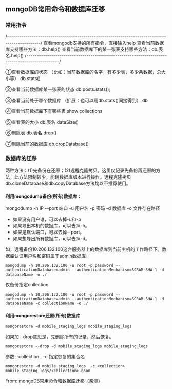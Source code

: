 ## mongoDB常用命令和数据库迁移

### 常用指令 
/----------------------------------------------------------------------------------------------/
查看mongodb支持的所有指令，直接输入help
查看当前数据库支持哪些方法：db.help()
查看当前数据库下的某一张表支持哪些方法：db.表名.help()
/----------------------------------------------------------------------------------------------/

①查看数据库的状态 （比如：当前数据库的名字，有多少表，多少条数据，总大小等）
db.stats()

②查看当前数据库某一张表的状态
db.posts.stats();

③查看当前处于哪个数据库 （扩展：也可以用db.stats()间接得到）
db

④查看当前数据库下有哪些表
show collections

⑤查看表的大小
db.表名.dataSize()

⑥删除表
db.表名.drop()

⑦删除当前的数据库
db.dropDatabase()

### 数据库的迁移 

两种方法：(1)先备份在还原；(2)远程克隆拷贝。这里仅记录先备份再还原的方法，此方法限制较少，能跨数据库版本进行操作。远程克隆拷贝db.cloneDatabase和db.copyDatabase方法均以不推荐使用。

#### 利用mongodump备份(所有)数据库：

mongodump -h IP --port 端口 -u 用户名 -p 密码 -d 数据库 -o 文件存在路径
- 如果没有用户谁，可以去掉-u和-p
- 如果导出本机的数据库，可以去掉-h。
- 如果是默认端口，可以去掉--port。
- 如果想导出所有数据库，可以去掉-d。

如，远程备份10.206.132.100这台服务器上的数据库到当前主机的工作路径下。数据库认证用户名和密码属于admin数据库。

```
mongodump -h 10.206.132.100 -u root -p password --authenticationDatabase=admin --authenticationMechanism=SCRAM-SHA-1 -d databaseName -o ./
```

仅备份指定collection

```
mongodump -h 10.206.132.100 -u root -p password --authenticationDatabase=admin --authenticationMechanism=SCRAM-SHA-1 -d databaseName -c collectionName -o ./
```

#### 利用mongorestore还原(所有)数据库

```
mongorestore -d mobile_staging_logs mobile_staging_logs
```

如果加--drop意思是，先删除所有的记录，然后恢复。

```
mongorestore --drop -d mobile_staging_logs mobile_staging_logs
```

参数--collection <collection>, -c <collection>指定恢复的集合名

```
mongorestore -d mobile_staging_logs  -c <collection> mobile_staging_logs/<collection>.bson
```

From: [mongoDB常用命令和数据库迁移（亲测）](https://blog.csdn.net/Qiuoooooo/article/details/56489341)